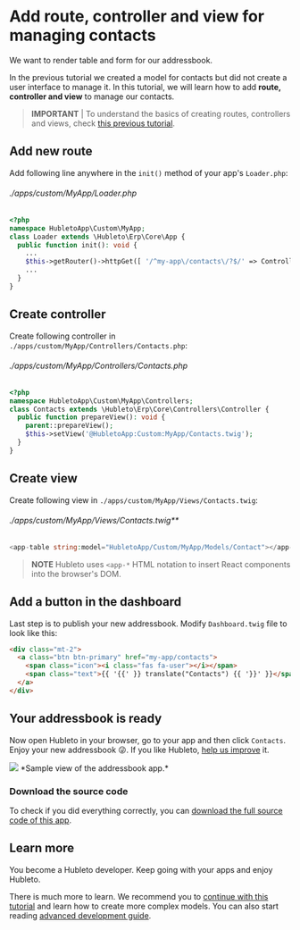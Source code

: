 # Add route, controller and view for managing contacts

We want to render table and form for our addressbook.

In the previous tutorial we created a model for contacts but did not create a user interface to manage it. In this tutorial, we will learn how to add **route, controller and view** to manage our contacts.

> **IMPORTANT** | To understand the basics of creating routes, controllers and views, check [this previous tutorial](add-route-controller-and-view).

## Add new route

Add following line anywhere in the `init()` method of your app's `Loader.php`:

###### ./apps/custom/MyApp/Loader.php
```php
<?php
namespace HubletoApp\Custom\MyApp;
class Loader extends \Hubleto\Erp\Core\App {
  public function init(): void {
    ...
    $this->getRouter()->httpGet([ '/^my-app\/contacts\/?$/' => Controllers\Contacts::class ]);
    ...
  }
}
```

## Create controller

Create following controller in `./apps/custom/MyApp/Controllers/Contacts.php`:

###### ./apps/custom/MyApp/Controllers/Contacts.php
```php
<?php
namespace HubletoApp\Custom\MyApp\Controllers;
class Contacts extends \Hubleto\Erp\Core\Controllers\Controller {
  public function prepareView(): void {
    parent::prepareView();
    $this->setView('@HubletoApp:Custom:MyApp/Contacts.twig');
  }
}
```

## Create view

Create following view in `./apps/custom/MyApp/Views/Contacts.twig`:

###### ./apps/custom/MyApp/Views/Contacts.twig**
```php
<app-table string:model="HubletoApp/Custom/MyApp/Models/Contact"></app-table>
```

> **NOTE** Hubleto uses `<app-*` HTML notation to insert React components into the browser's DOM.

## Add a button in the dashboard

Last step is to publish your new addressbook. Modify `Dashboard.twig` file to look like this:

```html
<div class="mt-2">
  <a class="btn btn-primary" href="my-app/contacts">
    <span class="icon"><i class="fas fa-user"></i></span>
    <span class="text">{{ '{{' }} translate("Contacts") {{ '}}' }}</span>
  </a>
</div>
```

## Your addressbook is ready

Now open Hubleto in your browser, go to your app and then click `Contacts`. Enjoy your new addressbook 😜. If you like Hubleto, [help us improve](../improve) it.

<img src="{{ bookRootUrl }}/content/assets/images/my-app-contacts.png">
*Sample view of the addressbook app.*

### Download the source code

To check if you did everything correctly, you can [download the full source code of this app](../downloads/MyApp.zip).

## Learn more

You become a Hubleto developer. Keep going with your apps and enjoy Hubleto.

There is much more to learn. We recommend you to [continue with this tutorial](add-1-n-relation) and learn how to create more complex models. You can also start reading [advanced development guide](../advanced-development).
